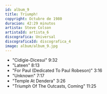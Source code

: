 ```yaml
---
id: album_9
title: Triumph!
copyright: Octubre de 1980
duracion: 42:29 minutos
artista: Steve Colson
artistaId: artista_6
discografica: Universal
discograficaId: discografica_4
image: album/album_9.jpg
---
```


- "Cidigie-Dicesui" 9:32
- "Lateen" 8:13
- "For Paul (Dedicated To Paul Robeson)" 3:16
- "Unknown" 7:17
- "Temple At Dendera" 3:26
- "Triumph Of The Outcasts, Coming" 11:25

